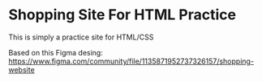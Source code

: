 # Shopping Site For HTML Practice

This is simply a practice site for HTML/CSS

Based on this Figma desing: https://www.figma.com/community/file/1135871952737326157/shopping-website
